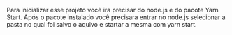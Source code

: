 Para inicializar esse projeto você ira precisar do node.js e do pacote Yarn Start.
Após o pacote instalado você precisara entrar no node.js selecionar a pasta  no qual foi salvo o aquivo e startar a mesma com yarn start.
